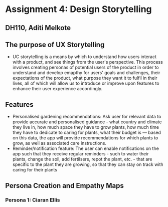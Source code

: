 # Assignment 4: Design Storytelling
## DH110, Aditi Melkote

## The purpose of UX Storytelling

- UC storytelling is a means by which to understand how users interact with a product, and see things from the user's perspective.  This process involves creating personas of potential users of  the product in order to understand and develop emapthy for users' goals and challenges, their expectations of the product, what purpose they want it to fulfil in their lives, all of which will allow us to introduce or improve upon features to enhance their user experience accordingly. 

## Features

- Personalised gardening recommendations: Ask user for relevant data to provide accurate and personalised guidance - what country and climate they live in, how much space they have to grow plants, how much time they have to dedicate to caring for plants, what their budget is — based on this data, the app will provide recommendations for which plants to grow, as well as associated care instructions.
- Reminder/notification feature: The user can enable notifications on the app such that they receive regular reminders - such to water their plants, change the soil, add fertilsers, repot the plant, etc. - that are specific to the plant they are growing,  so that they can stay on track with caring for their plants

## Persona Creation and Empathy Maps
### Persona 1: Ciaran Ellis

